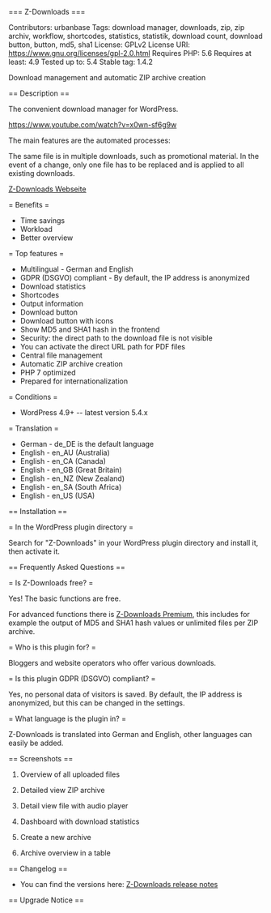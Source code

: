 === Z-Downloads ===

Contributors: urbanbase
Tags: download manager, downloads, zip, zip archiv, workflow, shortcodes, statistics, statistik, download count, download button, button, md5, sha1
License: GPLv2
License URI: https://www.gnu.org/licenses/gpl-2.0.html
Requires PHP: 5.6
Requires at least: 4.9
Tested up to: 5.4
Stable tag: 1.4.2

Download management and automatic ZIP archive creation

== Description ==

The convenient download manager for WordPress.

https://www.youtube.com/watch?v=x0wn-sf6g9w

The main features are the automated processes:

The same file is in multiple downloads, such as promotional material. In the event of a change, only one file has to be replaced and is applied to all existing downloads.

[Z-Downloads Webseite](https://code.urban-base.net/z-downloads?utm_source=wporg)

= Benefits =

-   Time savings
-   Workload
-   Better overview

= Top features =

-   Multilingual - German and English
-   GDPR (DSGVO) compliant - By default, the IP address is anonymized
-   Download statistics
-   Shortcodes
-   Output information
-   Download button
-   Download button with icons
-   Show MD5 and SHA1 hash in the frontend
-   Security: the direct path to the download file is not visible
-   You can activate the direct URL path for PDF files
-   Central file management
-   Automatic ZIP archive creation
-   PHP 7 optimized
-   Prepared for internationalization

= Conditions =

-   WordPress 4.9+ -- latest version 5.4.x

= Translation =

-   German - de_DE is the default language
-   English - en_AU (Australia)
-   English - en_CA (Canada)
-   English - en_GB (Great Britain)
-   English - en_NZ (New Zealand)
-   English - en_SA (South Africa)
-   English - en_US (USA)

== Installation ==

= In the WordPress plugin directory =

Search for "Z-Downloads" in your WordPress plugin directory and install it, then activate it.

== Frequently Asked Questions ==

= Is Z-Downloads free? =

Yes! The basic functions are free.

For advanced functions there is [Z-Downloads Premium](https://code.urban-base.net/z-downloads?utm_source=wporg), this includes for example the output of MD5 and SHA1 hash values or unlimited files per ZIP archive.

= Who is this plugin for? =

Bloggers and website operators who offer various downloads.

= Is this plugin GDPR (DSGVO) compliant? =

Yes, no personal data of visitors is saved. By default, the IP address is anonymized, but this can be changed in the settings.

= What language is the plugin in? =

Z-Downloads is translated into German and English, other languages can easily be added.

== Screenshots ==

1.  Overview of all uploaded files

2.  Detailed view ZIP archive

3.  Detail view file with audio player

4.  Dashboard with download statistics

5.  Create a new archive

6.  Archive overview in a table

== Changelog ==

-   You can find the versions here: [Z-Downloads release notes](https://code.urban-base.net/z-downloads/release-notes/?utm_source=wporg)

== Upgrade Notice ==
